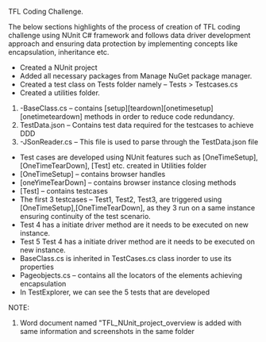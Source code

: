 TFL Coding Challenge.

The below sections highlights of the process of creation of TFL coding challenge using
NUnit C# framework and follows data driver development approach and ensuring data protection by implementing concepts like encapsulation, inheritance etc.
-	Created a NUnit project
-	Added all necessary packages from Manage NuGet package manager.
-	Created a test class on Tests folder namely – Tests > Testcases.cs
-	Created a utilities folder.
1.	-BaseClass.cs – contains [setup][teardown][onetimesetup][onetimeteardown] methods in order to reduce code redundancy.
2.	TestData.json – Contains test data required for the testcases to achieve DDD
3.	-JSonReader.cs – This file is used to parse through the TestData.json file
 

-	Test cases are developed using NUnit features such as [OneTimeSetup],[OneTimeTearDown], [Test] etc. created in Utilities folder
-	[OneTimeSetup] – contains browser handles
-	[oneYimeTearDown] – contains browser instance closing methods
-	[Test] – contains testcases
-	The first 3 testcases – Test1, Test2, Test3, are triggered using [OneTimeSetup],[OneTimeTearDown], as they 3 run on a same instance ensuring continuity of the test scenario.
-	Test 4 has a initiate driver method are it needs to be executed on new instance.
-	Test 5 Test 4 has a initiate driver method are it needs to be executed on new instance.
-	BaseClass.cs is inherited in TestCases.cs class inorder to use its properties
-	Pageobjects.cs – contains all the locators of the elements achieving encapsulation
-	In TestExplorer, we can see the 5 tests that are developed

NOTE:
1. Word document named "TFL_NUnit_project_overview is added with same information and screenshots in the same folder
